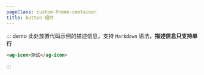 ```yaml
---
pageClass: custom-theme-container
title: button 组件
---
```

::: demo 此处放置代码示例的描述信息，支持 `Markdown` 语法，**描述信息只支持单行**
```html
<ag-icon>测试</ag-icon>
```
:::